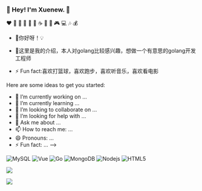 ### 👋 Hey! I'm Xuenew. 🐘
❤️ 🍦 🍓 🍉 🍋 🥛 ☕ 🍗 🍟 🎮 💻 🎶 💰
<br />


- 🔭你好呀！💡

- 🤔这里是我的介绍，本人对golang比较感兴趣，想做一个有意思的golang开发工程师

- ⚡ Fun fact:喜欢打篮球，喜欢跑步，喜欢听音乐，喜欢看电影

Here are some ideas to get you started:

- 🔭 I’m currently working on ...
- 🌱 I’m currently learning ...
- 👯 I’m looking to collaborate on ...
- 🤔 I’m looking for help with ...
- 💬 Ask me about ...
- 📫 How to reach me: ...
- 😄 Pronouns: ...
- ⚡ Fun fact: ...
-->

<!-- Markdown -->
<img alt="MySQL" src="https://img.shields.io/badge/-MySQL-0021F5?style=flat-square&logo=mysql&logoColor=white" />
<img alt="Vue" src="https://img.shields.io/badge/-VUE-EC4A3F?style=flat-square&logo=vue.js&logoColor=white" />
<img alt="Go" src="https://img.shields.io/badge/-Go-F7B93E?style=flat-square&logo=go&logoColor=white" />
<img alt="MongoDB" src="https://img.shields.io/badge/-MongoDB-13aa52?style=flat-square&logo=mongodb&logoColor=white" />
<img alt="Nodejs" src="https://img.shields.io/badge/-Nodejs-43853d?style=flat-square&logo=Node.js&logoColor=white" />
<img alt="HTML5" src="https://img.shields.io/badge/-HTML5-E34F26?style=flat-square&logo=html5&logoColor=white" />

<!-- Markdown -->
![](https://visitor-badge.glitch.me/badge?page_id=1280019840)
<!-- HTML -->
<div align="left"> 
  <img src="https://visitor-badge.glitch.me/badge?page_id=1280019840" />
</div>

